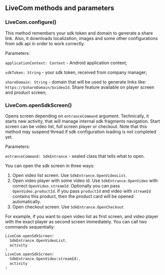 ## LiveCom methods and parameters
### LiveCom.configure()

This method remembers your sdk token and domain to generate a share link. Also, it downloads localization, images and some other configurations from sdk api in order to work correctly.

Parameters:

`applicationContext: Context` - Android application context;

`sdkToken: String` - your sdk token, received from company manager;

`shareDomain: String` - domain that will be used to generate links like: `https://$shareDomain/$videoId`. Share feature available on player screen and product screen;

### LiveCom.openSdkScreen()

Opens screen depending on `entranceCommand` argument. Technically, it starts new activity, that will manage internal sdk fragments navigation. Start screen can be video list, full screen player or checkout. Note that this method may suspend thread if sdk configuration loading is not completed yet.

Parameters:

`entranceCommand: SdkEntrance` - sealed class that tells what to open.

You can open the sdk screen in three ways:

1.  Open video list screen. Use `SdkEntrance.OpenVideoList`.
2.  Open video player with some video id. Use `SdkEntrance.OpenVideo` with correct `OpenVideo.streamId`. Optionally you can pass `OpenVideo.productId`. If you pass `productId` and video with `streamId` contains this product, then the product card will be opened automatically.
3.  Open checkout screen. Use `SdkEntrance.OpenCheckout`

For example, if you want to open video list as first screen, and video player with the exact player as second screen immediately. You can call two commands sequentially:

```kotlin
LiveCom.openSdkScreen(
  SdkEntrance.OpenVideoList,
  activity
)
LiveCom.openSdkScreen(
  SdkEntrance.OpenVideo(streamId),
  activity
)
```
